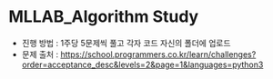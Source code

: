 # MLLAB_Algorithm Study
- 진행 방법 : 1주당 5문제씩 풀고 각자 코드 자신의 폴더에 업로드
- 문제 출처 : https://school.programmers.co.kr/learn/challenges?order=acceptance_desc&levels=2&page=1&languages=python3
